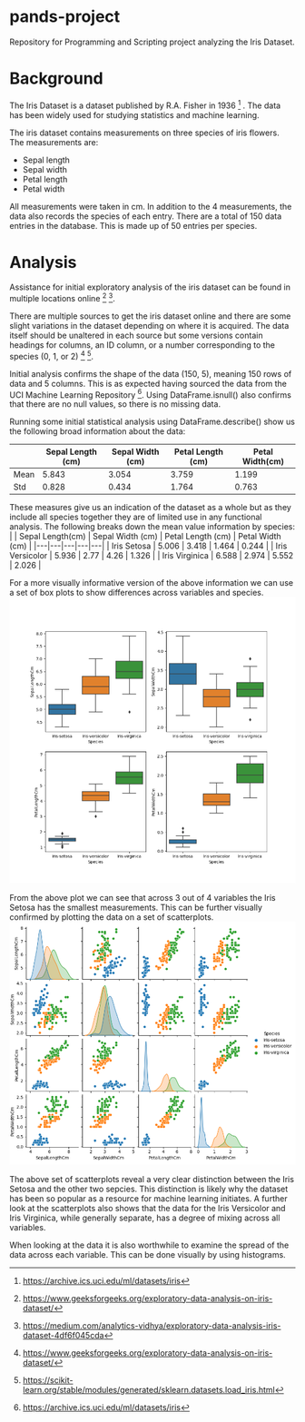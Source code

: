 # pands-project
Repository for Programming and Scripting project analyzing the Iris Dataset.

# Background
The Iris Dataset is a dataset published by R.A. Fisher in 1936 [^1] . The data has been widely used for studying statistics and machine learning.

The iris dataset contains measurements on three species of iris flowers. The measurements are:
- Sepal length
- Sepal width
- Petal length
- Petal width

All measurements were taken in cm. In addition to the 4 measurements, the data also records the species of each entry.
There are a total of 150 data entries in the database. This is made up of 50 entries per species.

# Analysis
Assistance for initial exploratory analysis of the iris dataset can be found in multiple locations online [^2] [^3].

There are multiple sources to get the iris dataset online and there are some slight variations in the dataset depending on where it is acquired. The data itself should be unaltered in each source but some versions contain headings for columns, an ID column, or a number corresponding to the species (0, 1, or 2) [^2] [^4]. 

Initial analysis confirms the shape of the data (150, 5), meaning 150 rows of data and 5 columns. This is as expected having sourced the data from the UCI Machine Learning Repository [^1]. Using DataFrame.isnull() also confirms that there are no null values, so there is no missing data.

Running some initial statistical analysis using DataFrame.describe() show us the following broad information about the data:

| | Sepal Length (cm) | Sepal Width (cm) | Petal Length (cm) | Petal Width(cm) |
|---|---|---|---|---|
|Mean| 5.843 | 3.054 | 3.759 | 1.199 |
|Std| 0.828 | 0.434 | 1.764 | 0.763 |

These measures give us an indication of the dataset as a whole but as they include all species together they are of limited use in any functional analysis. The following breaks down the mean value information by species:
| | Sepal Length(cm) | Sepal Width (cm) | Petal Length (cm) | Petal Width (cm) |
|---|---|---|---|---|
| Iris Setosa | 5.006 | 3.418 | 1.464 | 0.244 |
| Iris Versicolor | 5.936 | 2.77 | 4.26 | 1.326 |
| Iris Virginica | 6.588 | 2.974 | 5.552 | 2.026 |

For a more visually informative version of the above information we can use a set of box plots to show differences across variables and species.
![Box plot showing each variable and species](box_plots.png)

From the above plot we can see that across 3 out of 4 variables the Iris Setosa has the smallest measurements. This can be further visually confirmed by plotting the data on a set of scatterplots.
![Scatterplots of variables and species](scatterplot_array.png)

The above set of scatterplots reveal a very clear distinction between the Iris Setosa and the other two sepcies. This distinction is likely why the dataset has been so popular as a resource for machine learning initiates.
A further look at the scatterplots also shows that the data for the Iris Versicolor and Iris Virginica, while generally separate, has a degree of mixing across all variables.

When looking at the data it is also worthwhile to examine the spread of the data across each variable. This can be done visually by using histograms.

[^1]: https://archive.ics.uci.edu/ml/datasets/iris
[^2]: https://www.geeksforgeeks.org/exploratory-data-analysis-on-iris-dataset/
[^3]: https://medium.com/analytics-vidhya/exploratory-data-analysis-iris-dataset-4df6f045cda
[^4]: https://scikit-learn.org/stable/modules/generated/sklearn.datasets.load_iris.html
